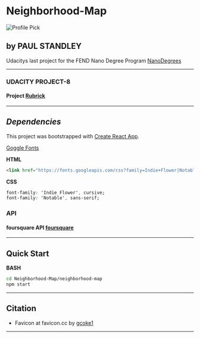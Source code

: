 # Neighborhood-Map

![Profile Pick](http://res.cloudinary.com/pieol2/image/upload/v1516543296/profile-small.png)

## by **__PAUL STANDLEY__**

Udacitys last project for the FEND Nano Degree Program [NanoDegrees](udacity.com/nanodegrees)

---

### UDACITY PROJECT-8

#### Project __[Rubrick](https://review.udacity.com/#!/rubrics/1351/view)__

---

## _Dependencies_

This project was bootstrapped with [Create React App](https://github.com/facebookincubator/create-react-app).

[Goggle Fonts](https://fonts.google.com/?selection.family=Indie+Flower|Notable)

**HTML**

```HTML
<link href="https://fonts.googleapis.com/css?family=Indie+Flower|Notable" rel="stylesheet">
```

**CSS**

```CSS
font-family: 'Indie Flower', cursive;
font-family: 'Notable', sans-serif;
```

### **API**

#### foursquare API [foursquare](https://foursquare.com)

---

## Quick Start

**BASH**

```BASH
cd Neighborhood-Map/neighborhood-map
npm start
```

---

## Citation

* Favicon at favicon.cc by [gcoke1](https://www.favicon.cc/?action=icon&file_id=873941)

---